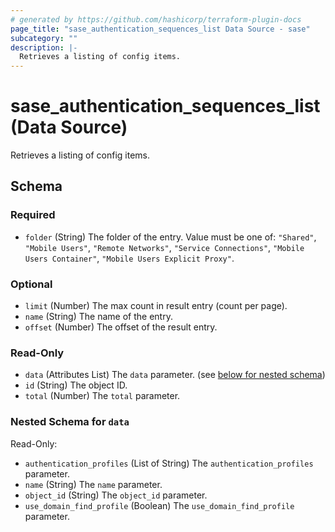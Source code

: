 ```yaml
---
# generated by https://github.com/hashicorp/terraform-plugin-docs
page_title: "sase_authentication_sequences_list Data Source - sase"
subcategory: ""
description: |-
  Retrieves a listing of config items.
---
```


# sase_authentication_sequences_list (Data Source)

Retrieves a listing of config items.



<!-- schema generated by tfplugindocs -->
## Schema

### Required

- `folder` (String) The folder of the entry. Value must be one of: `"Shared"`, `"Mobile Users"`, `"Remote Networks"`, `"Service Connections"`, `"Mobile Users Container"`, `"Mobile Users Explicit Proxy"`.

### Optional

- `limit` (Number) The max count in result entry (count per page).
- `name` (String) The name of the entry.
- `offset` (Number) The offset of the result entry.

### Read-Only

- `data` (Attributes List) The `data` parameter. (see [below for nested schema](#nestedatt--data))
- `id` (String) The object ID.
- `total` (Number) The `total` parameter.

<a id="nestedatt--data"></a>
### Nested Schema for `data`

Read-Only:

- `authentication_profiles` (List of String) The `authentication_profiles` parameter.
- `name` (String) The `name` parameter.
- `object_id` (String) The `object_id` parameter.
- `use_domain_find_profile` (Boolean) The `use_domain_find_profile` parameter.


